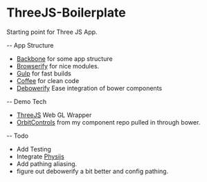 ThreeJS-Boilerplate
===================

Starting point for Three JS App.

-- App Structure
- [Backbone](http://backbonejs.org/) for some app structure
- [Browserify](http://browserify.org/) for nice modules.
- [Gulp](http://gulpjs.com/) for fast builds
- [Coffee](http://coffeescript.org/) for clean code
- [Debowerify](https://github.com/eugeneware/debowerify) Ease integration of bower components

-- Demo Tech
- [ThreeJS](http://threejs.org/) Web GL Wrapper
- [OrbitControls](https://github.com/caranicas/threejs-components/tree/orbitcontrols) from my component repo pulled in through bower.


-- Todo
- Add Testing
- Integrate [Physijs](https://github.com/chandlerprall/Physijs)
- Add pathing aliasing.
- figure out debowerify a bit better and config pathing.
